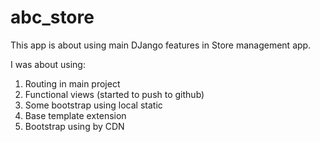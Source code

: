 # abc_store

This app is about using main DJango features in Store management app.

I was about using:
1. Routing in main project
2. Functional views (started to push to github)
3. Some bootstrap using local static
4. Base template extension
5. Bootstrap using by CDN
